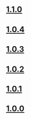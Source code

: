 ## [1.1.0](https://github.com/lumunix/domain/releases/tag/1.1.0)
## [1.0.4](https://github.com/lumunix/domain/releases/tag/1.0.4)
## [1.0.3](https://github.com/lumunix/domain/releases/tag/1.0.3)
## [1.0.2](https://github.com/lumunix/domain/releases/tag/1.0.2)
## [1.0.1](https://github.com/lumunix/domain/releases/tag/1.0.1)
## [1.0.0](https://github.com/lumunix/domain/releases/tag/1.0.0)
